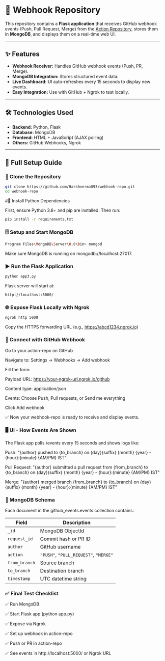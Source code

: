 # 📡 Webhook Repository

This repository contains a **Flask application** that receives GitHub webhook events (Push, Pull Request, Merge) from the [Action Repository](https://github.com/Harshverma893/action-repo), stores them in **MongoDB**, and displays them on a real-time web UI.

---

## ✨ Features

- **Webhook Receiver:** Handles GitHub webhook events (Push, PR, Merge).
- **MongoDB Integration:** Stores structured event data.
- **Live Dashboard:** UI auto-refreshes every 15 seconds to display new events.
- **Easy Integration:** Use with GitHub + Ngrok to test locally.

---

## 🛠️ Technologies Used

- **Backend:** Python, Flask  
- **Database:** MongoDB  
- **Frontend:** HTML + JavaScript (AJAX polling)  
- **Others:** GitHub Webhooks, Ngrok

---

## 🔧 Full Setup Guide

### 📁 Clone the Repository

```bash
git clone https://github.com/Harshverma893/webhook-repo.git
cd webhook-repo
```

#🧪 Install Python Dependencies

First, ensure Python 3.8+ and pip are installed. Then run:

```bash
pip install -r requirements.txt
```

### 🗄️ Setup and Start MongoDB

```bash
Program Files\MongoDB\Server\8.0\bin> mongod
```
Make sure MongoDB is running on mongodb://localhost:27017.

### ▶️ Run the Flask Application

```bash
python app3.py
```
Flask server will start at:

```bash
http://localhost:5000/
```

### 🌐 Expose Flask Locally with Ngrok

```bash
ngrok http 5000
```

Copy the HTTPS forwarding URL (e.g., https://abcd1234.ngrok.io)

### 🔗 Connect with GitHub Webhook

Go to your action-repo on GitHub

Navigate to:
Settings → Webhooks → Add webhook

Fill the form:

Payload URL: https://your-ngrok-url.ngrok.io/github

Content type: application/json

Events: Choose Push, Pull requests, or Send me everything

Click Add webhook

✅ Now your webhook-repo is ready to receive and display events.

### 🖥️ UI - How Events Are Shown

The Flask app polls /events every 15 seconds and shows logs like:

Push:
"{author} pushed to {to_branch} on {day}{suffix} {month} {year} - {hour}:{minute} {AM/PM} IST"

Pull Request:
"{author} submitted a pull request from {from_branch} to {to_branch} on {day}{suffix} {month} {year} - {hour}:{minute} {AM/PM} IST"

Merge:
"{author} merged branch {from_branch} to {to_branch} on {day}{suffix} {month} {year} - {hour}:{minute} {AM/PM} IST"

### 🧾 MongoDB Schema

Each document in the github_events.events collection contains:

| Field         | Description                           |
| ------------- | ------------------------------------- |
| `_id`         | MongoDB ObjectId                      |
| `request_id`  | Commit hash or PR ID                  |
| `author`      | GitHub username                       |
| `action`      | `"PUSH"`, `"PULL_REQUEST"`, `"MERGE"` |
| `from_branch` | Source branch                         |
| `to_branch`   | Destination branch                    |
| `timestamp`   | UTC datetime string                   |


### ✅ Final Test Checklist

✅ Run MongoDB

✅ Start Flask app (python app.py)

✅ Expose via Ngrok

✅ Set up webhook in action-repo

✅ Push or PR in action-repo

✅ See events in http://localhost:5000/ or Ngrok URL



